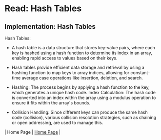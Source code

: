 # Read: Hash Tables

## Implementation: Hash Tables

Hash Tables:

- A hash table is a data structure that stores key-value pairs, where each key is hashed using a hash function to determine its index in an array, enabling rapid access to values based on their keys.

- Hash tables provide efficient data storage and retrieval by using a hashing function to map keys to array indices, allowing for constant-time average case operations like insertion, deletion, and search.

- Hashing: The process begins by applying a hash function to the key, which generates a unique hash code.
Index Calculation: The hash code is converted into an index within the array using a modulus operation to ensure it fits within the array's bounds.

- Collision Handling: Since different keys can produce the same hash code (collision), various collision resolution strategies, such as chaining or open addressing, are used to manage this.

| Home Page               | [Home Page](./README.md)                                |
